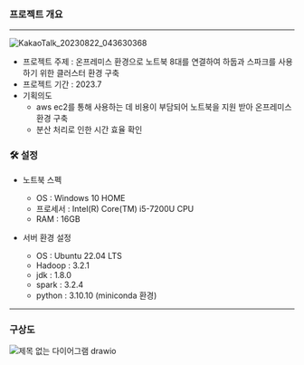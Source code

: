### 프로젝트 개요
- - - 
![KakaoTalk_20230822_043630368](https://github.com/jk-Lim/hadoop-cluster/assets/126854782/d3e71480-ea52-4c44-b1f7-7ecb267dc445)

- 프로젝트 주제 : 온프레미스 환경으로 노트북 8대를 연결하여 하둡과 스파크를 사용하기 위한 클러스터 환경 구축
- 프로젝트 기간 : 2023.7
- 기획의도
  - aws ec2를 통해 사용하는 데 비용이 부담되어 노트북을 지원 받아 온프레미스 환경 구축
  - 분산 처리로 인한 시간 효율 확인


### 🛠️ 설정
- 노트북 스펙
  - OS : Windows 10 HOME
  - 프로세서 : Intel(R) Core(TM) i5-7200U CPU
  - RAM : 16GB
 
- 서버 환경 설정
  - OS : Ubuntu 22.04 LTS
  - Hadoop : 3.2.1
  - jdk : 1.8.0
  - spark : 3.2.4
  - python : 3.10.10 (miniconda 환경)
- - -
### 구상도

![제목 없는 다이어그램 drawio](https://github.com/jk-Lim/hadoop-cluster/assets/126854782/12fba4cf-0ba5-498b-9f82-1ec477759f87)



